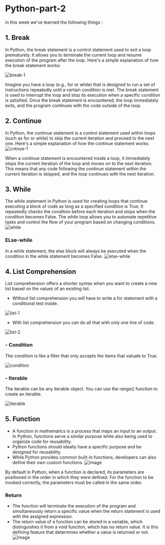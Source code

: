 # Python-part-2

in this week we've learned the following things :

## 1. Break
In Python, the break statement is a control statement used to exit a loop prematurely. It allows you to terminate the current loop and resume execution of the program after the loop. Here's a simple explanation of how the break statement works:

![break-1](https://github.com/pritaaa/Python-part-2/assets/96106020/e80c700d-6447-4b7b-83b3-84aee73d9142)

Imagine you have a loop (e.g., for or while) that is designed to run a set of instructions repeatedly until a certain condition is met. The break statement is used to interrupt the loop and stop its execution when a specific condition is satisfied. Once the break statement is encountered, the loop immediately exits, and the program continues with the code outside of the loop.

## 2. Continue
In Python, the continue statement is a control statement used within loops (such as for or while) to skip the current iteration and proceed to the next one. Here's a simple explanation of how the continue statement works:
![cntnue-1](https://github.com/pritaaa/Python-part-2/assets/96106020/32cd9c31-71aa-48d1-a401-d727dbe59bab)

When a continue statement is encountered inside a loop, it immediately stops the current iteration of the loop and moves on to the next iteration. This means that any code following the continue statement within the current iteration is skipped, and the loop continues with the next iteration.

## 3. While
The while statement in Python is used for creating loops that continue executing a block of code as long as a specified condition is True. It repeatedly checks the condition before each iteration and stops when the condition becomes False. The while loop allows you to automate repetitive tasks and control the flow of your program based on changing conditions.
![while](https://github.com/pritaaa/Python-part-2/assets/96106020/51a6d3df-27aa-4ac8-a961-b308e1f8b4b7)

### ELse-while
In a while statement, the else block will always be executed when the condition in the while statement becomes False.
![else-while](https://github.com/pritaaa/Python-part-2/assets/96106020/f1b5e388-7342-4731-81b5-aa11bcb26e73)

## 4. List Comprehension
List comprehension offers a shorter syntax when you want to create a new list based on the values of an existing list.
-	Without list comprehension you will have to write a for statement with a conditional test inside.
  
![list-1](https://github.com/pritaaa/Python-part-2/assets/96106020/35e496b9-dced-4d95-8ae2-e9c9ac6933f8)

-	With list comprehension you can do all that with only one line of code.
  
![list-2](https://github.com/pritaaa/Python-part-2/assets/96106020/503a6726-0049-4192-b1ea-602902a4376b)

### - Condition
The condition is like a filter that only accepts the items that valuate to True.

![condition](https://github.com/pritaaa/Python-part-2/assets/96106020/cea88c7d-2687-45d3-9517-377bc9acf1d4)

### - Iterable
The iterable can be any iterable object. You can use the range() function to create an iterable.

![iterable](https://github.com/pritaaa/Python-part-2/assets/96106020/b08f19f0-1b9d-4a26-bc82-41e9c86306b5)


## 5. Function
- A function in mathematics is a process that maps an input to an output. In Python, functions serve a similar purpose while also being used to organize code for reusability.
- Python functions should ideally have a specific purpose and be designed for reusability.
- While Python provides common built-in functions, developers can also define their own custom functions.
![image](https://github.com/pritaaa/Python-part-2/assets/96106020/e399a58f-9fe0-4774-9465-b66c706ff5f0)

By default in Python, when a function is declared, its parameters are positioned in the order in which they were defined. For the function to be invoked correctly, the parameters must be called in the same order.

### Return
-	The function will terminate the execution of the program and simultaneously return a specific value when the return statement is used with the assigned expression.
-	The return value of a function can be stored in a variable, which distinguishes it from a void function, which has no return value. It is this defining feature that determines whether a value is returned or not.
![image](https://github.com/pritaaa/Python-part-2/assets/96106020/d03f22bb-19f9-4fa6-82c9-92e4c7ca261f)

